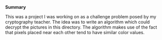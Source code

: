 **Summary**

This was a project I was working on as a challenge problem posed by my cryptography teacher. The idea was to write an algorithm which could decrypt the pictures in this directory. The algorithm makes use of the fact that pixels placed near each other tend to have similar color values.
